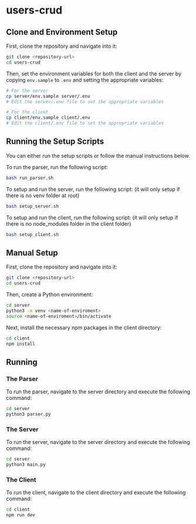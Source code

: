 # users-crud

## Clone and Environment Setup

First, clone the repository and navigate into it:

```bash
git clone <repository-url>
cd users-crud
```

Then, set the environment variables for both the client and the server by copying `env.sample` to `.env` and setting the appropriate variables:

```bash
# For the server
cp server/env.sample server/.env
# Edit the server/.env file to set the appropriate variables

# For the client
cp client/env.sample client/.env
# Edit the client/.env file to set the appropriate variables
```

## Running the Setup Scripts

You can either run the setup scripts or follow the manual instructions below.

To run the parser, run the following script:

```bash
bash run_parser.sh
```

To setup and run the server, run the following script: (it will only setup if there is no venv folder at root)

```bash
bash setup_server.sh
```

To setup and run the client, run the following script: (it will only setup if there is no node_modules folder in the client folder)

```bash
bash setup_client.sh
```

## Manual Setup

First, clone the repository and navigate into it:

```bash
git clone <repository-url>
cd users-crud
```

Then, create a Python environment:

```bash
cd server
python3 -m venv <name-of-enviroment>
source <name-of-enviroment>/bin/activate
```

Next, install the necessary npm packages in the client directory:

```bash
cd client
npm install
```

## Running

### The Parser

To run the parser, navigate to the server directory and execute the following command:

```bash
cd server
python3 parser.py
```

### The Server

To run the server, navigate to the server directory and execute the following command:

```bash
cd server
python3 main.py
```

### The Client

To run the client, navigate to the client directory and execute the following command:

```bash
cd client
npm run dev
```
